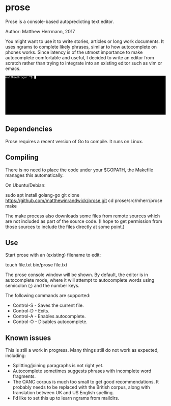 # prose

Prose is a console-based autopredicting text editor.

Author: Matthew Herrmann, 2017

You might want to use it to write stories, articles or long work documents. It
uses ngrams to complete likely phrases, similar to how autocomplete on phones
works. Since latency is of the utmost importance to make autocomplete
comfortable and useful, I decided to write an editor from scratch rather than
trying to integrate into an existing editor such as vim or emacs.

![example use](demo.gif)

## Dependencies

Prose requires a recent version of Go to compile. It runs on
Linux.

## Compiling

There is no need to place the code under your $GOPATH, the
Makefile manages this automatically.

On Ubuntu/Debian:

   sudo apt install golang-go
   git clone https://github.com/matthewinrandwick/prose.git
   cd prose/src/mherr/prose
   make

The make process also downloads some files from remote sources
which are not included as part of the source code. (I hope to
get permission from those sources to include the files directly
at some point.)

## Use

Start prose with an (existing) filename to edit:

   touch file.txt
   bin/prose file.txt

The prose console window will be shown. By default, the editor
is in autocomplete mode, where it will attempt to autocomplete words using
semicolon (;) and the number keys.

The following commands are supported:

 * Control-S - Saves the current file.
 * Control-D - Exits.
 * Control-A - Enables autocomplete.
 * Control-O - Disables autocomplete.

## Known issues

This is still a work in progress. Many things still do not work as expected, including:

 * Splitting/joining paragraphs is not right yet.
 * Autocomplete sometimes suggests phrases with incomplete word fragments.
 * The OANC corpus is much too small to get good recommendations. It probably needs to be replaced with the British corpus, along with translation between UK and US English spelling.
 * I'd like to set this up to learn ngrams from maildirs.
